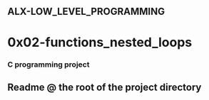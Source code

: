 ## ALX-LOW_LEVEL_PROGRAMMING
# 0x02-functions_nested_loops
### C programming project
## Readme @ the root of the project directory
